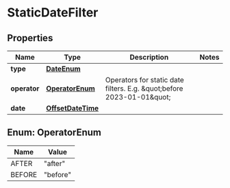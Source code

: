 # StaticDateFilter

## Properties
Name | Type | Description | Notes
------------ | ------------- | ------------- | -------------
**type** | [**DateEnum**](DateEnum.md) |  | 
**operator** | [**OperatorEnum**](#OperatorEnum) | Operators for static date filters.  E.g. \&quot;before 2023-01-01\&quot; | 
**date** | [**OffsetDateTime**](OffsetDateTime.md) |  | 

<a name="OperatorEnum"></a>
## Enum: OperatorEnum
Name | Value
---- | -----
AFTER | &quot;after&quot;
BEFORE | &quot;before&quot;
